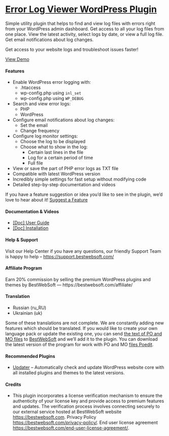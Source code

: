<a href="https://bestwebsoft.com/products/wordpress/plugins/error-log-viewer/" target=_blank>Error Log Viewer WordPress Plugin</a>
========================

<p>Simple utility plugin that helps to find and view log files with errors right from your WordPress admin dashboard. Get access to all your log files from one place. View the latest activity, select logs by date, or view a full log file. Get email notifications about log changes.</p>
<p>Get access to your website logs and troubleshoot issues faster!</p>
<p><a href="https://bestwebsoft.com/demo-error-log-viewer/?ref=readme" rel="nofollow ugc">View Demo</a></p>
<p></p>
<h4>Features</h4>
<ul>
<li>Enable WordPress error logging with:
<ul>
<li>.htaccess</li>
<li>wp-config.php using <code>inl_set</code></li>
<li>wp-config.php using <code>WP_DEBUG</code></li>
</ul>
</li>
<li>Search and view error logs:
<ul>
<li>PHP</li>
<li>WordPress</li>
</ul>
</li>
<li>Configure email notifications about log changes:
<ul>
<li>Set the email</li>
<li>Change frequency</li>
</ul>
</li>
<li>Configure log monitor settings:
<ul>
<li>Choose the log to be displayed</li>
<li>Choose what to show in the log:
<ul>
<li>Certain last lines in the file</li>
<li>Log for a certain period of time</li>
<li>Full file</li>
</ul>
</li>
</ul>
</li>
<li>View or save the part of PHP error logs as TXT file</li>
<li>Compatible with latest WordPress version</li>
<li>Incredibly simple settings for fast setup without modifying code</li>
<li>Detailed step-by-step documentation and videos</li>
</ul>
<p>If you have a feature suggestion or idea you&#8217;d like to see in the plugin, we&#8217;d love to hear about it! <a href="https://support.bestwebsoft.com/hc/en-us/requests/new" rel="nofollow ugc">Suggest a Feature</a></p>
<h4>Documentation &amp; Videos</h4>
<ul>
<li><a href="https://bestwebsoft.com/documentation/error-log-viewer/error-log-viewer-user-guide/" rel="nofollow ugc">[Doc] User Guide</a></li>
<li><a href="https://bestwebsoft.com/documentation/how-to-install-a-wordpress-product/how-to-install-a-wordpress-plugin/" rel="nofollow ugc">[Doc] Installation</a></li>
</ul>
<h4>Help &amp; Support</h4>
<p>Visit our Help Center if you have any questions, our friendly Support Team is happy to help &#8211; <a href="https://support.bestwebsoft.com/" rel="nofollow ugc">https://support.bestwebsoft.com/</a></p>
<h4>Affiliate Program</h4>
<p>Earn 20% commission by selling the premium WordPress plugins and themes by BestWebSoft — https://bestwebsoft.com/affiliate/</p>
<h4>Translation</h4>
<ul>
<li>Russian (ru_RU)</li>
<li>Ukrainian (uk)</li>
</ul>
<p>Some of these translations are not complete. We are constantly adding new features which should be translated. If you would like to create your own language pack or update the existing one, you can send <a href="https://codex.wordpress.org/Translating_WordPress" rel="nofollow ugc">the text of PO and MO files</a> to <a href="https://support.bestwebsoft.com/hc/en-us/requests/new" rel="nofollow ugc">BestWebSoft</a> and we&#8217;ll add it to the plugin. You can download the latest version of the program for work with PO and MO <a href="https://www.poedit.net/download.php" rel="nofollow ugc">files Poedit</a>.</p>
<h4>Recommended Plugins</h4>
<ul>
<li><a href="https://bestwebsoft.com/products/wordpress/plugins/updater/?k=e2d89a7eca0a903ab58d99e7ffa3b510" rel="nofollow ugc">Updater</a> &#8211; Automatically check and update WordPress website core with all installed plugins and themes to the latest versions.</li>
</ul>
<h4>Credits</h4>
<ul>
<li>This plugin incorporates a license verification mechanism to ensure the authenticity of your license key and provide access to premium features and updates. The verification process involves connecting securely to our external service hosted at BestWebSoft website <a href="https://bestwebsoft.com" rel="nofollow ugc">https://bestwebsoft.com</a>. Privacy Policy <a href="https://bestwebsoft.com/privacy-policy/" rel="nofollow ugc">https://bestwebsoft.com/privacy-policy/</a>. End user license agreement <a href="https://bestwebsoft.com/end-user-license-agreement/" rel="nofollow ugc">https://bestwebsoft.com/end-user-license-agreement/</a>.</li>
</ul>
